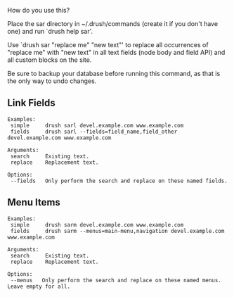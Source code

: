 How do you use this?

Place the sar directory in ~/.drush/commands (create it if you don't have one)
and run `drush help sar'.

Use `drush sar "replace me" "new text"' to replace all occurrences of
"replace me" with "new text" in all text fields (node body and field API) and
all custom blocks on the site.

Be sure to backup your database before running this command, as that is the
only way to undo changes.

## Link Fields

```
Examples:
 simple     drush sarl devel.example.com www.example.com
 fields     drush sarl --fields=field_name,field_other devel.example.com www.example.com

Arguments:
 search     Existing text.
 replace    Replacement text.

Options:
 --fields   Only perform the search and replace on these named fields.
```


## Menu Items

```
Examples:
 simple     drush sarm devel.example.com www.example.com
 fields     drush sarm --menus=main-menu,navigation devel.example.com www.example.com

Arguments:
 search     Existing text.
 replace    Replacement text.

Options:
 --menus   Only perform the search and replace on these named menus. Leave empty for all.
```
